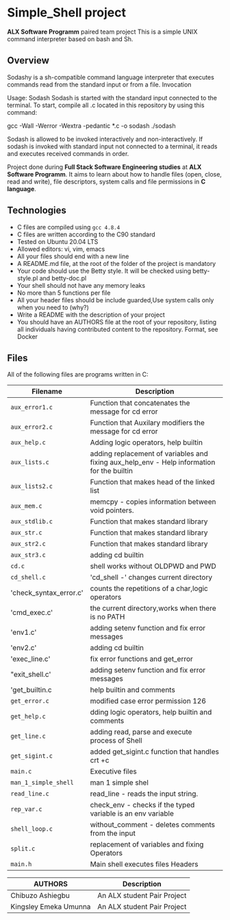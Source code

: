 # Simple_Shell  project 
**ALX Software Programm** paired team project 
This is a simple UNIX command interpreter based on bash and Sh.

## Overview

Sodashy is a sh-compatible command language interpreter that executes commands read from the standard input or from a file.
Invocation

Usage: Sodash Sodash is started with the standard input connected to the terminal. To start, compile all .c located in this repository by using this command:

gcc -Wall -Werror -Wextra -pedantic *.c -o sodash
./sodash

Sodash is allowed to be invoked interactively and non-interactively. If sodash is invoked with standard input not connected to a terminal, it reads and executes received commands in order.

Project done during **Full Stack Software Engineering studies** at **ALX Software Programm**. It aims to learn about how to handle files (open, close, read and write), file descriptors, system calls and file permissions in **C language**.

## Technologies
* C files are compiled using `gcc 4.8.4`
* C files are written according to the C90 standard
* Tested on Ubuntu 20.04 LTS
* Allowed editors: vi, vim, emacs
* All your files should end with a new line
* A README.md file, at the root of the folder of the project is mandatory
* Your code should use the Betty style. It will be checked using betty-style.pl and betty-doc.pl   
* Your shell should not have any memory leaks   
* No more than 5 functions per file  
* All your header files should be include guarded,Use system calls only when you need to (why?)
* Write a README with the description of your project  
* You should have an AUTHORS file at the root of your repository, listing all individuals having contributed content to the repository. Format, see Docker
    
## Files
All of the following files are programs written in C:

| Filename | Description |
| -------- | ----------- |
|`aux_error1.c` | Function that concatenates the message for cd error |
|`aux_error2.c` | Function that Auxilary modifiers the message for cd error |
|`aux_help.c `  | Adding logic operators, help builtin  |
|`aux_lists.c ` | adding replacement of variables and fixing aux_help_env - Help information for the builtin |
|`aux_lists2.c` | Function that makes head of the linked list |
|`aux_mem.c `   | memcpy - copies information between void pointers.|
|`aux_stdlib.c `| Function that makes standard library |
|`aux_str.c `| Function that makes standard library |
|`aux_str2.c `| Function that makes standard library |
|`aux_str3.c `|adding cd builtin |
|`cd.c `| shell works without OLDPWD and PWD |
|`cd_shell.c `|'cd_shell -' changes current directory |
|'check_syntax_error.c'|counts the repetitions of a char,logic operators|
|'cmd_exec.c'| the current directory,works when there is no PATH|
|'env1.c'|adding setenv function and fix error messages|
|'env2.c'| adding cd builtin|
|'exec_line.c'|fix error functions and get_error|
|"exit_shell.c'|adding setenv function and fix error messages|
|'get_builtin.c|help builtin and comments|
|`get_error.c `|modified case error permission 126 |
|`get_help.c `|dding logic operators, help builtin and comments  |
|`get_line.c `|adding read, parse and execute process of Shell  |
|`get_sigint.c `| added get_sigint.c function that handles crt +c |
|`main.c `| Executive files |
|`man_1_simple_shell `| man 1 simple shel |
|`read_line.c `|read_line - reads the input string. |
|`rep_var.c `|check_env - checks if the typed variable is an env variable  |
|`shell_loop.c `| without_comment - deletes comments from the input |
|`split.c `|replacement of variables and fixing Operators |
|`main.h `| Main shell executes files Headers |


| AUTHORS | Description |
| -------- | ----------- |
| Chibuzo Ashiegbu| An ALX student Pair Project|
|Kingsley Emeka Umunna|An ALX student Pair Project|
